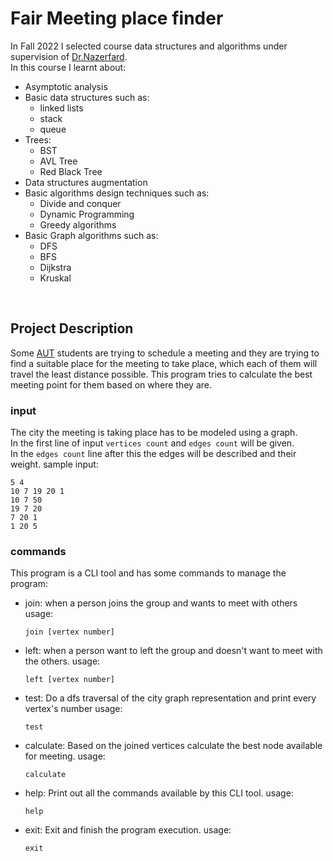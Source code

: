 # Fair Meeting place finder 
In Fall 2022 I selected course data structures and algorithms under supervision of [Dr.Nazerfard](https://scholar.google.com/citations?user=Cl5tre8AAAAJ&hl=en). <br>
In this course I learnt about: 
- Asymptotic analysis
- Basic data structures such as: 
  - linked lists
  - stack 
  - queue
- Trees: 
  - BST 
  - AVL Tree 
  - Red Black Tree
- Data structures augmentation
- Basic algorithms design techniques such as:
  - Divide and conquer
  - Dynamic Programming
  - Greedy algorithms
- Basic Graph algorithms such as:
  - DFS
  - BFS
  - Dijkstra 
  - Kruskal  
<br>

## Project Description

Some [AUT](https://aut.ac.ir) students are trying to schedule a meeting and they are trying to find a suitable place for the meeting to take place, which each of them will travel the least distance possible. This program tries to calculate the best meeting point for them based on where they are.<br>

### input

The city the meeting is taking place has to be modeled using a graph. <br>
In the first line of input `vertices count` and `edges count` will be given. <br>
In the `edges count` line after this the edges will be described and their weight.
sample input:
```
5 4
10 7 19 20 1 
10 7 50 
19 7 20
7 20 1 
1 20 5
```

### commands

This program is a CLI tool and has some commands to manage the program:
- join: when a person joins the group and wants to meet with others
  usage:
  ```
  join [vertex number]
  ```
- left: when a person want to left the group and doesn't want to meet with the others.
  usage:
  ```
  left [vertex number]
  ```
- test: Do a dfs traversal of the city graph representation and print every vertex's number
    usage:
    ```
    test
    ```
- calculate: Based on the joined vertices calculate the best node available for meeting.
    usage:
    ```
    calculate
    ```
 - help: Print out all the commands available by this CLI tool.
    usage:
    ```
    help
    ```
 - exit: Exit and finish the program execution.
    usage:
    ```
    exit
    ```
